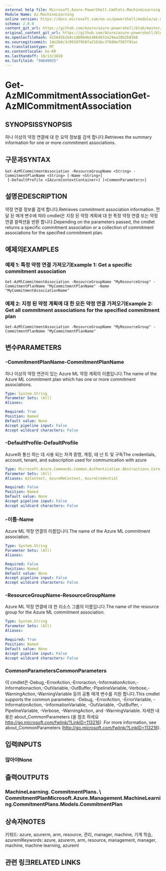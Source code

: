 ```yaml
---
external help file: Microsoft.Azure.PowerShell.Cmdlets.MachineLearning.dll-Help.xml
Module Name: Az.MachineLearning
online version: https://docs.microsoft.com/en-us/powershell/module/az.machinelearning/get-azmlcommitmentassociation
schema: 2.0.0
content_git_url: https://github.com/Azure/azure-powershell/blob/master/src/MachineLearning/MachineLearning/help/Get-AzMlCommitmentAssociation.md
original_content_git_url: https://github.com/Azure/azure-powershell/blob/master/src/MachineLearning/MachineLearning/help/Get-AzMlCommitmentAssociation.md
ms.openlocfilehash: 415645b1b4c1d0094b1466d833a29aa10b2b83b8
ms.sourcegitcommit: 1de2b6c3c99197958fa2101bc37680e7507f91ac
ms.translationtype: MT
ms.contentlocale: ko-KR
ms.lasthandoff: 10/13/2020
ms.locfileid: "94049035"
---
```

# <span data-ttu-id="7c3bd-101">Get-AzMlCommitmentAssociation</span><span class="sxs-lookup"><span data-stu-id="7c3bd-101">Get-AzMlCommitmentAssociation</span></span>

## <span data-ttu-id="7c3bd-102">SYNOPSIS</span><span class="sxs-lookup"><span data-stu-id="7c3bd-102">SYNOPSIS</span></span>
<span data-ttu-id="7c3bd-103">하나 이상의 약정 연결에 대 한 요약 정보를 검색 합니다.</span><span class="sxs-lookup"><span data-stu-id="7c3bd-103">Retrieves the summary information for one or more commitment associations.</span></span>

## <span data-ttu-id="7c3bd-104">구문과</span><span class="sxs-lookup"><span data-stu-id="7c3bd-104">SYNTAX</span></span>

```
Get-AzMlCommitmentAssociation -ResourceGroupName <String> -CommitmentPlanName <String> [-Name <String>]
 [-DefaultProfile <IAzureContextContainer>] [<CommonParameters>]
```

## <span data-ttu-id="7c3bd-105">설명은</span><span class="sxs-lookup"><span data-stu-id="7c3bd-105">DESCRIPTION</span></span>
<span data-ttu-id="7c3bd-106">약정 연결 정보를 검색 합니다.</span><span class="sxs-lookup"><span data-stu-id="7c3bd-106">Retrieves commitment association information.</span></span>
<span data-ttu-id="7c3bd-107">전달 된 매개 변수에 따라 cmdlet은 지정 된 약정 계획에 대 한 특정 약정 연결 또는 약정 연결 컬렉션을 반환 합니다.</span><span class="sxs-lookup"><span data-stu-id="7c3bd-107">Depending on the parameters passed, the cmdlet returns a specific commitment association or a collection of commitment associations for the specified commitment plan.</span></span>

## <span data-ttu-id="7c3bd-108">예제의</span><span class="sxs-lookup"><span data-stu-id="7c3bd-108">EXAMPLES</span></span>

### <span data-ttu-id="7c3bd-109">예제 1: 특정 약정 연결 가져오기</span><span class="sxs-lookup"><span data-stu-id="7c3bd-109">Example 1: Get a specific commitment association</span></span>
```
Get-AzMlCommitmentAssociation -ResourceGroupName "MyResourceGroup" -CommitmentPlanName "MyCommitmentPlanName" -Name "MyCommitmentAssociationName"
```

### <span data-ttu-id="7c3bd-110">예제 2: 지정 된 약정 계획에 대 한 모든 약정 연결 가져오기</span><span class="sxs-lookup"><span data-stu-id="7c3bd-110">Example 2: Get all commitment associations for the specified commitment plan</span></span>
```
Get-AzMlCommitmentAssociation -ResourceGroupName "MyResourceGroup" -CommitmentPlanName "MyCommitmentPlanName"
```

## <span data-ttu-id="7c3bd-111">변수</span><span class="sxs-lookup"><span data-stu-id="7c3bd-111">PARAMETERS</span></span>

### <span data-ttu-id="7c3bd-112">-CommitmentPlanName</span><span class="sxs-lookup"><span data-stu-id="7c3bd-112">-CommitmentPlanName</span></span>
<span data-ttu-id="7c3bd-113">하나 이상의 약정 연관이 있는 Azure ML 약정 계획의 이름입니다.</span><span class="sxs-lookup"><span data-stu-id="7c3bd-113">The name of the Azure ML commitment plan which has one or more commitment associations.</span></span>

```yaml
Type: System.String
Parameter Sets: (All)
Aliases:

Required: True
Position: Named
Default value: None
Accept pipeline input: False
Accept wildcard characters: False
```

### <span data-ttu-id="7c3bd-114">-DefaultProfile</span><span class="sxs-lookup"><span data-stu-id="7c3bd-114">-DefaultProfile</span></span>
<span data-ttu-id="7c3bd-115">Azure와 통신 하는 데 사용 되는 자격 증명, 계정, 테 넌 트 및 구독</span><span class="sxs-lookup"><span data-stu-id="7c3bd-115">The credentials, account, tenant, and subscription used for communication with azure</span></span>

```yaml
Type: Microsoft.Azure.Commands.Common.Authentication.Abstractions.Core.IAzureContextContainer
Parameter Sets: (All)
Aliases: AzContext, AzureRmContext, AzureCredential

Required: False
Position: Named
Default value: None
Accept pipeline input: False
Accept wildcard characters: False
```

### <span data-ttu-id="7c3bd-116">-이름</span><span class="sxs-lookup"><span data-stu-id="7c3bd-116">-Name</span></span>
<span data-ttu-id="7c3bd-117">Azure ML 약정 연결의 이름입니다.</span><span class="sxs-lookup"><span data-stu-id="7c3bd-117">The name of the Azure ML commitment association.</span></span>

```yaml
Type: System.String
Parameter Sets: (All)
Aliases:

Required: False
Position: Named
Default value: None
Accept pipeline input: False
Accept wildcard characters: False
```

### <span data-ttu-id="7c3bd-118">-ResourceGroupName</span><span class="sxs-lookup"><span data-stu-id="7c3bd-118">-ResourceGroupName</span></span>
<span data-ttu-id="7c3bd-119">Azure ML 약정 연결에 대 한 리소스 그룹의 이름입니다.</span><span class="sxs-lookup"><span data-stu-id="7c3bd-119">The name of the resource group for the Azure ML commitment association.</span></span>

```yaml
Type: System.String
Parameter Sets: (All)
Aliases:

Required: True
Position: Named
Default value: None
Accept pipeline input: False
Accept wildcard characters: False
```

### <span data-ttu-id="7c3bd-120">CommonParameters</span><span class="sxs-lookup"><span data-stu-id="7c3bd-120">CommonParameters</span></span>
<span data-ttu-id="7c3bd-121">이 cmdlet은-Debug,-ErrorAction,-Erroraction,-InformationAction,-Informationaction,-OutVariable,-OutBuffer,-PipelineVariable,-Verbose,-WarningAction,-WarningVariable 등의 공통 매개 변수를 지원 합니다.</span><span class="sxs-lookup"><span data-stu-id="7c3bd-121">This cmdlet supports the common parameters: -Debug, -ErrorAction, -ErrorVariable, -InformationAction, -InformationVariable, -OutVariable, -OutBuffer, -PipelineVariable, -Verbose, -WarningAction, and -WarningVariable.</span></span> <span data-ttu-id="7c3bd-122">자세한 내용은 about_CommonParameters (을 참조 하세요 http://go.microsoft.com/fwlink/?LinkID=113216) .</span><span class="sxs-lookup"><span data-stu-id="7c3bd-122">For more information, see about_CommonParameters (http://go.microsoft.com/fwlink/?LinkID=113216).</span></span>

## <span data-ttu-id="7c3bd-123">입력</span><span class="sxs-lookup"><span data-stu-id="7c3bd-123">INPUTS</span></span>

### <span data-ttu-id="7c3bd-124">않아야</span><span class="sxs-lookup"><span data-stu-id="7c3bd-124">None</span></span>

## <span data-ttu-id="7c3bd-125">출력</span><span class="sxs-lookup"><span data-stu-id="7c3bd-125">OUTPUTS</span></span>

### <span data-ttu-id="7c3bd-126">MachineLearning. CommitmentPlans. \ CommitmentPlan</span><span class="sxs-lookup"><span data-stu-id="7c3bd-126">Microsoft.Azure.Management.MachineLearning.CommitmentPlans.Models.CommitmentPlan</span></span>

## <span data-ttu-id="7c3bd-127">상속자</span><span class="sxs-lookup"><span data-stu-id="7c3bd-127">NOTES</span></span>
<span data-ttu-id="7c3bd-128">키워드: azure, azurerm, arm, resource, 관리, manager, machine, 기계 학습, azureml</span><span class="sxs-lookup"><span data-stu-id="7c3bd-128">Keywords: azure, azurerm, arm, resource, management, manager, machine, machine learning, azureml</span></span>

## <span data-ttu-id="7c3bd-129">관련 링크</span><span class="sxs-lookup"><span data-stu-id="7c3bd-129">RELATED LINKS</span></span>
